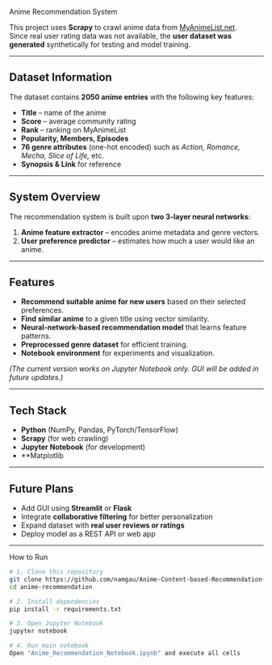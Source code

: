 Anime Recommendation System

This project uses **Scrapy** to crawl anime data from [MyAnimeList.net](https://myanimelist.net).  
Since real user rating data was not available, the **user dataset was generated** synthetically for testing and model training.

---

## Dataset Information
The dataset contains **2050 anime entries** with the following key features:
- **Title** – name of the anime  
- **Score** – average community rating  
- **Rank** – ranking on MyAnimeList  
- **Popularity, Members, Episodes**  
- **76 genre attributes** (one-hot encoded) such as *Action, Romance, Mecha, Slice of Life,* etc.  
- **Synopsis & Link** for reference  

---

## System Overview
The recommendation system is built upon **two 3-layer neural networks**:
1. **Anime feature extractor** – encodes anime metadata and genre vectors.  
2. **User preference predictor** – estimates how much a user would like an anime.

---

## Features
- **Recommend suitable anime for new users** based on their selected preferences.  
- **Find similar anime** to a given title using vector similarity.  
- **Neural-network-based recommendation model** that learns feature patterns.  
- **Preprocessed genre dataset** for efficient training.  
- **Notebook environment** for experiments and visualization.  

*(The current version works on Jupyter Notebook only. GUI will be added in future updates.)*

---

##  Tech Stack
- **Python** (NumPy, Pandas, PyTorch/TensorFlow)
- **Scrapy** (for web crawling)
- **Jupyter Notebook** (for development)
- **Matplotlib 
---

## Future Plans
- Add GUI using **Streamlit** or **Flask**  
- Integrate **collaborative filtering** for better personalization  
- Expand dataset with **real user reviews or ratings**  
- Deploy model as a REST API or web app  

---

How to Run
```bash
# 1. Clone this repository
git clone https://github.com/namgau/Anime-Content-based-Recommendation-System.git
cd anime-recommendation

# 2. Install dependencies
pip install -r requirements.txt

# 3. Open Jupyter Notebook
jupyter notebook

# 4. Run main notebook
Open "Anime_Recommendation_Notebook.ipynb" and execute all cells
